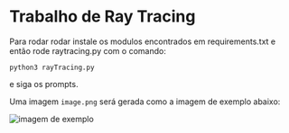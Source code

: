 # Trabalho de Ray Tracing

Para rodar rodar instale os modulos encontrados em requirements.txt e então rode raytracing.py com o comando:

```python3 rayTracing.py```

e siga os prompts.

Uma imagem `image.png` será gerada como a imagem de exemplo abaixo:

![imagem de exemplo](example_image.png)
